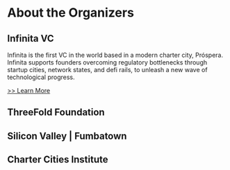 # About the Organizers

## Infinita VC

Infinita is the first VC in the world based in a modern charter city, Próspera. Infinita supports founders overcoming regulatory bottlenecks through startup cities, network states, and defi rails, to unleash a new wave of technological progress.

[>> Learn More](https://infinitavc.com/)

## ThreeFold Foundation

## Silicon Valley | Fumbatown

## Charter Cities Institute